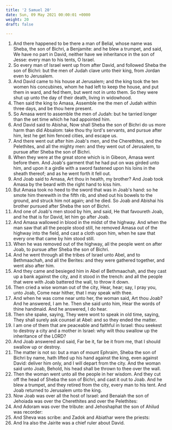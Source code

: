 ```yaml
---
title: '2 Samuel 20'
date: Sun, 09 May 2021 00:00:01 +0000
weight: 20
draft: false
  
---
```


1. And there happened to be there a man of Belial, whose name was Sheba, the son of Bichri, a Benjamite: and he blew a trumpet, and said, We have no part in David, neither have we inheritance in the son of Jesse: every man to his tents, O Israel.
2. So every man of Israel went up from after David, and followed Sheba the son of Bichri: but the men of Judah clave unto their king, from Jordan even to Jerusalem.
3. And David came to his house at Jerusalem; and the king took the ten women his concubines, whom he had left to keep the house, and put them in ward, and fed them, but went not in unto them. So they were shut up unto the day of their death, living in widowhood.
4. Then said the king to Amasa, Assemble me the men of Judah within three days, and be thou here present.
5. So Amasa went to assemble the men of Judah: but he tarried longer than the set time which he had appointed him.
6. And David said to Abishai, Now shall Sheba the son of Bichri do us more harm than did Absalom: take thou thy lord's servants, and pursue after him, lest he get him fenced cities, and escape us.
7. And there went out after him Joab's men, and the Cherethites, and the Pelethites, and all the mighty men: and they went out of Jerusalem, to pursue after Sheba the son of Bichri.
8. When they were at the great stone which is in Gibeon, Amasa went before them. And Joab's garment that he had put on was girded unto him, and upon it a girdle with a sword fastened upon his loins in the sheath thereof; and as he went forth it fell out.
9. And Joab said to Amasa, Art thou in health, my brother? And Joab took Amasa by the beard with the right hand to kiss him.
10. But Amasa took no heed to the sword that was in Joab's hand: so he smote him therewith in the fifth rib, and shed out his bowels to the ground, and struck him not again; and he died. So Joab and Abishai his brother pursued after Sheba the son of Bichri.
11. And one of Joab's men stood by him, and said, He that favoureth Joab, and he that is for David, let him go after Joab.
12. And Amasa wallowed in blood in the midst of the highway. And when the man saw that all the people stood still, he removed Amasa out of the highway into the field, and cast a cloth upon him, when he saw that every one that came by him stood still.
13. When he was removed out of the highway, all the people went on after Joab, to pursue after Sheba the son of Bichri.
14. And he went through all the tribes of Israel unto Abel, and to Bethmaachah, and all the Berites: and they were gathered together, and went also after him.
15. And they came and besieged him in Abel of Bethmaachah, and they cast up a bank against the city, and it stood in the trench: and all the people that were with Joab battered the wall, to throw it down.
16. Then cried a wise woman out of the city, Hear, hear; say, I pray you, unto Joab, Come near hither, that I may speak with thee.
17. And when he was come near unto her, the woman said, Art thou Joab? And he answered, I am he. Then she said unto him, Hear the words of thine handmaid. And he answered, I do hear.
18. Then she spake, saying, They were wont to speak in old time, saying, They shall surely ask counsel at Abel: and so they ended the matter.
19. I am one of them that are peaceable and faithful in Israel: thou seekest to destroy a city and a mother in Israel: why wilt thou swallow up the inheritance of the LORD?
20. And Joab answered and said, Far be it, far be it from me, that I should swallow up or destroy.
21. The matter is not so: but a man of mount Ephraim, Sheba the son of Bichri by name, hath lifted up his hand against the king, even against David: deliver him only, and I will depart from the city. And the woman said unto Joab, Behold, his head shall be thrown to thee over the wall.
22. Then the woman went unto all the people in her wisdom. And they cut off the head of Sheba the son of Bichri, and cast it out to Joab. And he blew a trumpet, and they retired from the city, every man to his tent. And Joab returned to Jerusalem unto the king.
23. Now Joab was over all the host of Israel: and Benaiah the son of Jehoiada was over the Cherethites and over the Pelethites:
24. And Adoram was over the tribute: and Jehoshaphat the son of Ahilud was recorder:
25. And Sheva was scribe: and Zadok and Abiathar were the priests:
26. And Ira also the Jairite was a chief ruler about David.

